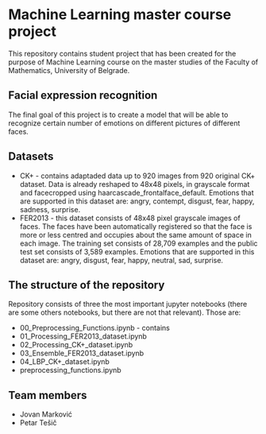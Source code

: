 # Machine Learning master course project
This repository contains student project that has been created for the purpose of Machine Learning course on the master studies of the Faculty of Mathematics, University of Belgrade.

## Facial expression recognition
The final goal of this project is to create a model that will be able to recognize certain number of emotions on different pictures of different faces.

## Datasets
- CK+ - contains adaptaded data up to 920 images from 920 original CK+ dataset. Data is already reshaped to 48x48 pixels, in grayscale format and facecropped using haarcascade_frontalface_default. Emotions that are supported in this dataset are: angry, contempt, disgust, fear, happy, sadness, surprise.
- FER2013 - this dataset consists of 48x48 pixel grayscale images of faces. The faces have been automatically registered so that the face is more or less centred and occupies about the same amount of space in each image. The training set consists of 28,709 examples and the public test set consists of 3,589 examples. Emotions that are supported in this dataset are: angry, disgust, fear, happy, neutral, sad, surprise. 

## The structure of the repository
Repository consists of three the most important jupyter notebooks (there are some others notebooks, but there are not that relevant). Those are:
- 00_Preprocessing_Functions.ipynb - contains
- 01_Processing_FER2013_dataset.ipynb
- 02_Processing_CK+_dataset.ipynb
- 03_Ensemble_FER2013_dataset.ipynb
- 04_LBP_CK+_dataset.ipynb
- preprocessing_functions.ipynb

## Team members
- Jovan Marković
- Petar Tešič

